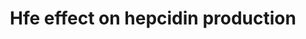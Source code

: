---
annotations:
- type: Pathway Ontology
  value: regulatory pathway
- type: Pathway Ontology
  value: iron homeostasis pathway
- type: Pathway Ontology
  value: iron homeostasis pathway
- type: Pathway Ontology
  value: regulatory pathway
authors:
- Khanspers
- AlexanderPico
description: new pathway, converted from mouse WP3673
last-edited: 2018-02-20
organisms:
- Homo sapiens
redirect_from:
- /index.php/Pathway:WP3924
- /instance/WP3924
schema-jsonld:
- '@context': https://schema.org/
  '@id': https://wikipathways.github.io/pathways/WP3924.html
  '@type': Dataset
  creator:
    '@type': Organization
    name: WikiPathways
  description: new pathway, converted from mouse WP3673
  keywords:
  - HFE
  - HFE2
  - BMP6
  - TMPRSS6
  - ID1
  - SMAD7
  - HAMP
  license: CC0
  name: Hfe effect on hepcidin production
seo: CreativeWork
title: Hfe effect on hepcidin production
wpid: WP3924
---